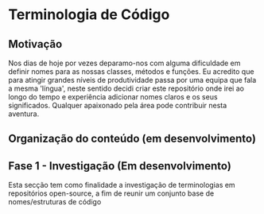 # Terminologia de Código
## Motivação
Nos dias de hoje por vezes deparamo-nos com alguma dificuldade em definir nomes para as nossas classes, métodos e funções. Eu acredito que para atingir grandes níveis de produtividade passa por uma equipa que fala a mesma 'língua', neste sentido decidi criar este repositório onde irei ao longo do tempo e experiência adicionar nomes claros e os seus significados. Qualquer apaixonado pela área pode contribuir nesta aventura.

## Organização do conteúdo (em desenvolvimento)

## Fase 1 - Investigação (Em desenvolvimento)
Esta secção tem como finalidade a investigação de terminologias em repositórios open-source, a fim de reunir um conjunto base de nomes/estruturas de código
